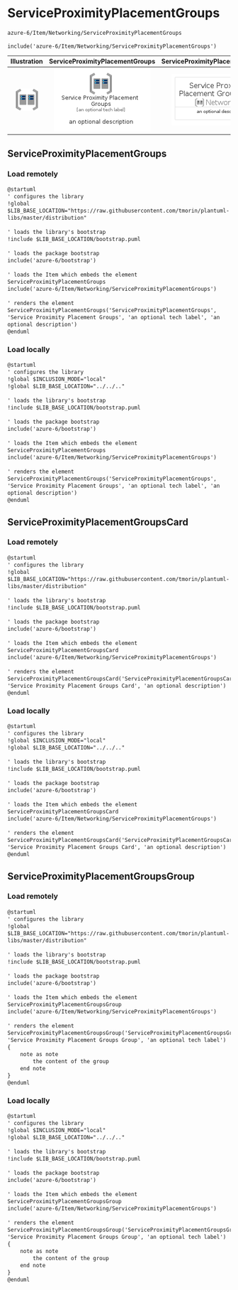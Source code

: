 # ServiceProximityPlacementGroups


```text
azure-6/Item/Networking/ServiceProximityPlacementGroups
```

```text
include('azure-6/Item/Networking/ServiceProximityPlacementGroups')
```



| Illustration | ServiceProximityPlacementGroups | ServiceProximityPlacementGroupsCard | ServiceProximityPlacementGroupsGroup |
| :---: | :---: | :---: | :---: |
| ![illustration for Illustration](../../../azure-6/Item/Networking/ServiceProximityPlacementGroups.png) | ![illustration for ServiceProximityPlacementGroups](../../../azure-6/Item/Networking/ServiceProximityPlacementGroups.Local.png) | ![illustration for ServiceProximityPlacementGroupsCard](../../../azure-6/Item/Networking/ServiceProximityPlacementGroupsCard.Local.png) | ![illustration for ServiceProximityPlacementGroupsGroup](../../../azure-6/Item/Networking/ServiceProximityPlacementGroupsGroup.Local.png) |




## ServiceProximityPlacementGroups

### Load remotely
```plantuml
@startuml
' configures the library
!global $LIB_BASE_LOCATION="https://raw.githubusercontent.com/tmorin/plantuml-libs/master/distribution"

' loads the library's bootstrap
!include $LIB_BASE_LOCATION/bootstrap.puml

' loads the package bootstrap
include('azure-6/bootstrap')

' loads the Item which embeds the element ServiceProximityPlacementGroups
include('azure-6/Item/Networking/ServiceProximityPlacementGroups')

' renders the element
ServiceProximityPlacementGroups('ServiceProximityPlacementGroups', 'Service Proximity Placement Groups', 'an optional tech label', 'an optional description')
@enduml
```

### Load locally
```plantuml
@startuml
' configures the library
!global $INCLUSION_MODE="local"
!global $LIB_BASE_LOCATION="../../.."

' loads the library's bootstrap
!include $LIB_BASE_LOCATION/bootstrap.puml

' loads the package bootstrap
include('azure-6/bootstrap')

' loads the Item which embeds the element ServiceProximityPlacementGroups
include('azure-6/Item/Networking/ServiceProximityPlacementGroups')

' renders the element
ServiceProximityPlacementGroups('ServiceProximityPlacementGroups', 'Service Proximity Placement Groups', 'an optional tech label', 'an optional description')
@enduml
```

## ServiceProximityPlacementGroupsCard

### Load remotely
```plantuml
@startuml
' configures the library
!global $LIB_BASE_LOCATION="https://raw.githubusercontent.com/tmorin/plantuml-libs/master/distribution"

' loads the library's bootstrap
!include $LIB_BASE_LOCATION/bootstrap.puml

' loads the package bootstrap
include('azure-6/bootstrap')

' loads the Item which embeds the element ServiceProximityPlacementGroupsCard
include('azure-6/Item/Networking/ServiceProximityPlacementGroups')

' renders the element
ServiceProximityPlacementGroupsCard('ServiceProximityPlacementGroupsCard', 'Service Proximity Placement Groups Card', 'an optional description')
@enduml
```

### Load locally
```plantuml
@startuml
' configures the library
!global $INCLUSION_MODE="local"
!global $LIB_BASE_LOCATION="../../.."

' loads the library's bootstrap
!include $LIB_BASE_LOCATION/bootstrap.puml

' loads the package bootstrap
include('azure-6/bootstrap')

' loads the Item which embeds the element ServiceProximityPlacementGroupsCard
include('azure-6/Item/Networking/ServiceProximityPlacementGroups')

' renders the element
ServiceProximityPlacementGroupsCard('ServiceProximityPlacementGroupsCard', 'Service Proximity Placement Groups Card', 'an optional description')
@enduml
```

## ServiceProximityPlacementGroupsGroup

### Load remotely
```plantuml
@startuml
' configures the library
!global $LIB_BASE_LOCATION="https://raw.githubusercontent.com/tmorin/plantuml-libs/master/distribution"

' loads the library's bootstrap
!include $LIB_BASE_LOCATION/bootstrap.puml

' loads the package bootstrap
include('azure-6/bootstrap')

' loads the Item which embeds the element ServiceProximityPlacementGroupsGroup
include('azure-6/Item/Networking/ServiceProximityPlacementGroups')

' renders the element
ServiceProximityPlacementGroupsGroup('ServiceProximityPlacementGroupsGroup', 'Service Proximity Placement Groups Group', 'an optional tech label') {
    note as note
        the content of the group
    end note
}
@enduml
```

### Load locally
```plantuml
@startuml
' configures the library
!global $INCLUSION_MODE="local"
!global $LIB_BASE_LOCATION="../../.."

' loads the library's bootstrap
!include $LIB_BASE_LOCATION/bootstrap.puml

' loads the package bootstrap
include('azure-6/bootstrap')

' loads the Item which embeds the element ServiceProximityPlacementGroupsGroup
include('azure-6/Item/Networking/ServiceProximityPlacementGroups')

' renders the element
ServiceProximityPlacementGroupsGroup('ServiceProximityPlacementGroupsGroup', 'Service Proximity Placement Groups Group', 'an optional tech label') {
    note as note
        the content of the group
    end note
}
@enduml
```

